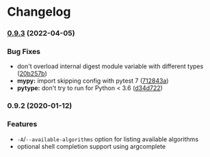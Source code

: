 # Changelog

### [0.9.3](https://github.com/scop/hashpipe/compare/v0.9.2...v0.9.3) (2022-04-05)


### Bug Fixes

* don't overload internal digest module variable with different types ([20b257b](https://github.com/scop/hashpipe/commit/20b257b858eea040d28c95c8c097921952e638ed))
* **mypy:** import skipping config with pytest 7 ([712843a](https://github.com/scop/hashpipe/commit/712843a6b1b35d0385a9c0e5b603502a4a961af4))
* **pytype:** don't try to run for Python < 3.6 ([d34d722](https://github.com/scop/hashpipe/commit/d34d722dc14da1813acda0bf058c279b4612e93f))

### 0.9.2 (2020-01-12)

### Features

* `-A`/`--available-algorithms` option for listing available algorithms
* optional shell completion support using argcomplete
